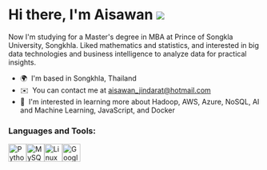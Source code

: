 Hi there, I'm Aisawan ![](https://user-images.githubusercontent.com/18350557/176309783-0785949b-9127-417c-8b55-ab5a4333674e.gif) 
========================================================================================================================================

Now I'm studying for a Master's degree in MBA at Prince of Songkla University, Songkhla. Liked mathematics and statistics, and interested in big data technologies and business intelligence to analyze data for practical insights.

*   🌍  I'm based in Songkhla, Thailand
*   ✉️  You can contact me at [aisawan\_jindarat@hotmail.com](mailto:aisawan_jindarat@hotmail.com)
*   🧠  I'm interested in learning more about Hadoop, AWS, Azure, NoSQL, AI and Machine Learning, JavaScript, and Docker

### Languages and Tools:
<p align="left">
<a href="https://www.python.org/" target="_blank" rel="noreferrer"><img src="https://raw.githubusercontent.com/danielcranney/readme-generator/main/public/icons/skills/python-colored.svg" width="36" height="36" alt="Python" /></a><a href="https://www.mysql.com/" target="_blank" rel="noreferrer"><img src="https://raw.githubusercontent.com/danielcranney/readme-generator/main/public/icons/skills/mysql-colored.svg" width="36" height="36" alt="MySQL" /></a><a href="https://www.linux.org" target="_blank" rel="noreferrer"><img src="https://raw.githubusercontent.com/danielcranney/readme-generator/main/public/icons/skills/linux-colored.svg" width="36" height="36" alt="Linux" /></a><a href="https://cloud.google.com/" target="_blank" rel="noreferrer"><img src="https://raw.githubusercontent.com/danielcranney/readme-generator/main/public/icons/skills/googlecloud-colored.svg" width="36" height="36" alt="Google Cloud" /></a>
                    </p>
                    

